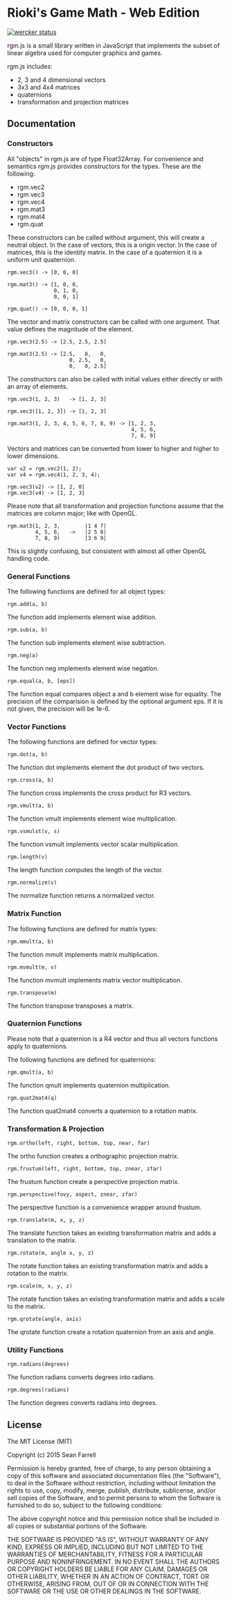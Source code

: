 
Rioki's Game Math - Web Edition
===============================

[![wercker status](https://app.wercker.com/status/ebe34fd193c258e0337cf2db36b07897/m/master "wercker status")](https://app.wercker.com/project/bykey/ebe34fd193c258e0337cf2db36b07897)

rgm.js is a small library written in JavaScript that implements the subset of
linear algebra used for computer graphics and games.

rgm.js includes:

* 2, 3 and 4 dimensional vectors
* 3x3 and 4x4 matrices
* quaternions
* transformation and projection matrices

Documentation
-------------

### Constructors

All "objects" in rgm.js are of type Float32Array. For convenience and semantics 
rgm.js provides constructors for the types. These are the following:

* rgm.vec2
* rgm.vec3
* rgm.vec4
* rgm.mat3
* rgm.mat4
* rgm.quat

These constructors can be called without argument, this will create a neutral 
object. In the case of vectors, this is a origin vector. In the case of 
matrices, this is the identity matrix. In the case of a quaternion it is a 
uniform unit quaternion. 

    rgm.vec3() -> [0, 0, 0] 
    
    rgm.mat3() -> [1, 0, 0,
                   0, 1, 0,
                   0, 0, 1]
                   
    rgm.quat() -> [0, 0, 0, 1]
    
The vector and matrix constructors can be called with one argument. That value
defines the magnitude of the element.

    rgm.vec3(2.5) -> [2.5, 2.5, 2.5] 
    
    rgm.mat3(2.5) -> [2.5,   0,   0,
                        0, 2.5,   0,
                        0,   0, 2.5]

The constructors can also be called with initial values either directly or 
with an array of elements. 

    rgm.vec3(1, 2, 3)   -> [1, 2, 3]
    
    rgm.vec3([1, 2, 3]) -> [1, 2, 3]
    
    rgm.mat3(1, 2, 3, 4, 5, 6, 7, 8, 9) -> [1, 2, 3,
                                            4, 5, 6, 
                                            7, 8, 9]
    
Vectors and matrices can be converted from lower to higher and higher to lower
dimensions. 

    var v2 = rgm.vec2(1, 2);
    var v4 = rgm.vec4(1, 2, 3, 4);
    
    rgm.vec3(v2) -> [1, 2, 0]
    rgm.vec3(v4) -> [1, 2, 3]
    
Please note that all transformation and projection functions assume that the 
matrices are column major; like with OpenGL.

    rgm.mat3(1, 2, 3,        |1 4 7|
             4, 5, 6,   ->   |2 5 8|
             7, 8, 9)        |3 6 9|
             
This is slightly confusing, but consistent with almost all other OpenGL handling
code.
    
### General Functions

The following functions are defined for all object types:

    rgm.add(a, b)
    
The function add implements element wise addition.

    rgm.sub(a, b)

The function sub implements element wise subtraction.
    
    rgm.neg(a)
    
The function neg implements element wise negation. 

    rgm.equal(a, b, [eps])
    
The function equal compares object a and b element wise for equality.
The precision of the comparision is defined by the optional argument eps. 
If it is not given, the precision will be 1e-6.

### Vector Functions

The following functions are defined for vector types:

    rgm.dot(a, b)
    
The function dot implements element the dot product of two vectors.

    rgm.cross(a, b)
    
The function cross implements the cross product for R3 vectors.

    rgm.vmult(a, b)
    
The function vmult implements element wise multiplication.

    rgm.vsmulst(v, s)
    
The function vsmult implements vector scalar multiplication.

    rgm.length(v)

The length function computes the length of the vector.
    
    rgm.normalize(v)
    
The normalize function returns a normalized vector. 

### Matrix Function

The following functions are defined for matrix types:

    rgm.mmult(a, b)

The function mmult implements matrix multiplication. 

    rgm.mvmult(m, v)

The function mvmult implements matrix vector multiplication. 

    rgm.transpose(m)
    
The function transpose transposes a matrix.
    
### Quaternion Functions

Please note that a quaternion is a R4 vector and thus all vectors functions
apply to quaternions.

The following functions are defined for quaternions:

    rgm.qmult(a, b)
    
The function qmult implements quaternion multiplication.

    rgm.quat2mat4(q)
    
The function quat2mat4 converts a quaternion to a rotation matrix.

### Transformation & Projection

    rgm.ortho(left, right, bottom, top, near, far)
    
The ortho function creates a orthographic projection matrix.

    rgm.frustum(left, right, bottom, top, znear, zfar)
    
The frustum function create a perspective projection matrix.

    rgm.perspective(fovy, aspect, znear, zfar)
    
The perspective function is a convenience wrapper around frustum. 

    rgm.translate(m, x, y, z)
    
The translate function takes an existing transformation matrix and adds a 
translation to the matrix. 

    rgm.rotate(m, angle x, y, z)
    
The rotate function takes an existing transformation matrix and adds a 
rotation to the matrix.

    rgm.scale(m, x, y, z)
    
    
The rotate function takes an existing transformation matrix and adds a 
scale to the matrix.    

    rgm.qrotate(angle, axis)
    
The qrotate function create a rotation quaternion from an axis and angle. 

### Utility Functions

    rgm.radians(degrees)
    
The function radians converts degrees into radians. 

    rgm.degrees(radians)
    
The function degrees converts radians into degrees. 

License
-------

The MIT License (MIT)

Copyright (c) 2015 Sean Farrell

Permission is hereby granted, free of charge, to any person obtaining a copy
of this software and associated documentation files (the "Software"), to deal
in the Software without restriction, including without limitation the rights
to use, copy, modify, merge, publish, distribute, sublicense, and/or sell
copies of the Software, and to permit persons to whom the Software is
furnished to do so, subject to the following conditions:

The above copyright notice and this permission notice shall be included in all
copies or substantial portions of the Software.

THE SOFTWARE IS PROVIDED "AS IS", WITHOUT WARRANTY OF ANY KIND, EXPRESS OR
IMPLIED, INCLUDING BUT NOT LIMITED TO THE WARRANTIES OF MERCHANTABILITY,
FITNESS FOR A PARTICULAR PURPOSE AND NONINFRINGEMENT. IN NO EVENT SHALL THE
AUTHORS OR COPYRIGHT HOLDERS BE LIABLE FOR ANY CLAIM, DAMAGES OR OTHER
LIABILITY, WHETHER IN AN ACTION OF CONTRACT, TORT OR OTHERWISE, ARISING FROM,
OUT OF OR IN CONNECTION WITH THE SOFTWARE OR THE USE OR OTHER DEALINGS IN THE
SOFTWARE.
